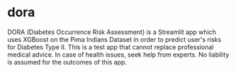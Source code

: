 # dora
DORA (Diabetes Occurrence Risk Assessment) is a Streamlit app which uses XGBoost on the Pima Indians Dataset in order to predict user's risks for Diabetes Type II. This is a test app that cannot replace professional medical advice. In case of health issues, seek help from experts. No liability is assumed for the outcomes of this app.
